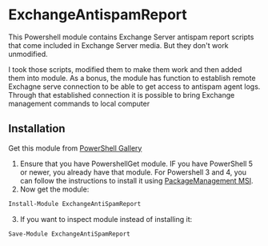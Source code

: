 # ExchangeAntispamReport

This Powershell module contains Exchange Server antispam report scripts that come included in Exchange Server media.  But they don't work unmodified.

I took those scripts, modified them to make them work and then added them into module.  As a bonus, the module has function to establish remote Exchagne serve connection to be able to get access to antispam agent logs.  Through that established connection it is possible to bring Exchange management commands to local computer

## Installation

Get this module from [PowerShell Gallery](https://www.powershellgallery.com)

1. Ensure that you have PowershellGet module.  IF you have PowerShell 5 or newer, you already have that module.  For Powershell 3 and 4, you can follow the instructions to install it using [PackageManagement MSI](https://docs.microsoft.com/en-us/powershell/gallery/installing-psget).
2. Now get the module:

```powershell
Install-Module ExchangeAntiSpamReport
```

3. If you want to inspect module instead of installing it:

```powershell
Save-Module ExchangeAntiSpamReport
```
